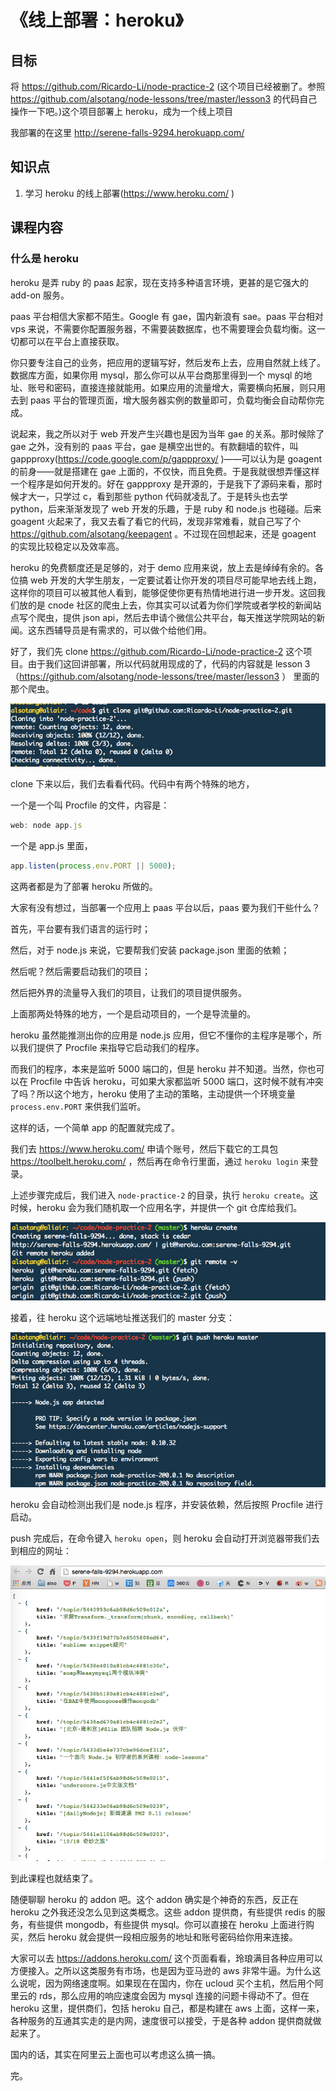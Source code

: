 
# 《线上部署：heroku》

## 目标

将 https://github.com/Ricardo-Li/node-practice-2 (这个项目已经被删了。参照 https://github.com/alsotang/node-lessons/tree/master/lesson3 的代码自己操作一下吧。)这个项目部署上 heroku，成为一个线上项目

我部署的在这里 http://serene-falls-9294.herokuapp.com/

## 知识点

1. 学习 heroku 的线上部署(https://www.heroku.com/ )

## 课程内容

### 什么是 heroku

heroku 是弄 ruby 的 paas 起家，现在支持多种语言环境，更甚的是它强大的 add-on 服务。

paas 平台相信大家都不陌生。Google 有 gae，国内新浪有 sae。paas 平台相对 vps 来说，不需要你配置服务器，不需要装数据库，也不需要理会负载均衡。这一切都可以在平台上直接获取。

你只要专注自己的业务，把应用的逻辑写好，然后发布上去，应用自然就上线了。数据库方面，如果你用 mysql，那么你可以从平台商那里得到一个 mysql 的地址、账号和密码，直接连接就能用。如果应用的流量增大，需要横向拓展，则只用去到 paas 平台的管理页面，增大服务器实例的数量即可，负载均衡会自动帮你完成。

说起来，我之所以对于 web 开发产生兴趣也是因为当年 gae 的关系。那时候除了 gae 之外，没有别的 paas 平台，gae 是横空出世的。有款翻墙的软件，叫 gappproxy(https://code.google.com/p/gappproxy/ )——可以认为是 goagent 的前身——就是搭建在 gae 上面的，不仅快，而且免费。于是我就很想弄懂这样一个程序是如何开发的。好在 gappproxy 是开源的，于是我下了源码来看，那时候才大一，只学过 c，看到那些 python 代码就凌乱了。于是转头也去学 python，后来渐渐发现了 web 开发的乐趣，于是 ruby 和 node.js 也碰碰。后来 goagent 火起来了，我又去看了看它的代码，发现非常难看，就自己写了个 https://github.com/alsotang/keepagent 。不过现在回想起来，还是 goagent 的实现比较稳定以及效率高。

heroku 的免费额度还是足够的，对于 demo 应用来说，放上去是绰绰有余的。各位搞 web 开发的大学生朋友，一定要试着让你开发的项目尽可能早地去线上跑，这样你的项目可以被其他人看到，能够促使你更有热情地进行进一步开发。这回我们放的是 cnode 社区的爬虫上去，你其实可以试着为你们学院或者学校的新闻站点写个爬虫，提供 json api，然后去申请个微信公共平台，每天推送学院网站的新闻。这东西辅导员是有需求的，可以做个给他们用。

好了，我们先 clone https://github.com/Ricardo-Li/node-practice-2 这个项目。由于我们这回讲部署，所以代码就用现成的了，代码的内容就是 lesson 3（https://github.com/alsotang/node-lessons/tree/master/lesson3 ） 里面的那个爬虫。

![](https://github.com/alsotang/node-lessons/blob/master/lesson12/1.png)

clone 下来以后，我们去看看代码。代码中有两个特殊的地方，

一个是一个叫 Procfile 的文件，内容是：

```js
web: node app.js
```

一个是 app.js 里面，

```js
app.listen(process.env.PORT || 5000);
```

这两者都是为了部署 heroku 所做的。

大家有没有想过，当部署一个应用上 paas 平台以后，paas 要为我们干些什么？

首先，平台要有我们语言的运行时；

然后，对于 node.js 来说，它要帮我们安装 package.json 里面的依赖；

然后呢？然后需要启动我们的项目；

然后把外界的流量导入我们的项目，让我们的项目提供服务。

上面那两处特殊的地方，一个是启动项目的，一个是导流量的。

heroku 虽然能推测出你的应用是 node.js 应用，但它不懂你的主程序是哪个，所以我们提供了 Procfile 来指导它启动我们的程序。

而我们的程序，本来是监听 5000 端口的，但是 heroku 并不知道。当然，你也可以在 Procfile 中告诉 heroku，可如果大家都监听 5000 端口，这时候不就有冲突了吗？所以这个地方，heroku 使用了主动的策略，主动提供一个环境变量 `process.env.PORT` 来供我们监听。

这样的话，一个简单 app 的配置就完成了。

我们去 https://www.heroku.com/ 申请个账号，然后下载它的工具包 https://toolbelt.heroku.com/ ，然后再在命令行里面，通过 `heroku login` 来登录。

上述步骤完成后，我们进入 `node-practice-2` 的目录，执行 `heroku create`。这时候，heroku 会为我们随机取一个应用名字，并提供一个 git 仓库给我们。

![](https://github.com/alsotang/node-lessons/blob/master/lesson12/2.png)

接着，往 heroku 这个远端地址推送我们的 master 分支：

![](https://github.com/alsotang/node-lessons/blob/master/lesson12/3.png)

heroku 会自动检测出我们是 node.js 程序，并安装依赖，然后按照 Procfile 进行启动。

push 完成后，在命令键入 `heroku open`，则 heroku 会自动打开浏览器带我们去到相应的网址：

![](https://github.com/alsotang/node-lessons/blob/master/lesson12/4.png)

到此课程也就结束了。

随便聊聊 heroku 的 addon 吧。这个 addon 确实是个神奇的东西，反正在 heroku 之外我还没怎么见到这类概念。这些 addon 提供商，有些提供 redis 的服务，有些提供 mongodb，有些提供 mysql。你可以直接在 heroku 上面进行购买，然后 heroku 就会提供一段相应服务的地址和账号密码给你用来连接。

大家可以去 https://addons.heroku.com/ 这个页面看看，玲琅满目各种应用可以方便接入。之所以这类服务有市场，也是因为亚马逊的 aws 非常牛逼。为什么这么说呢，因为网络速度啊。如果现在在国内，你在 ucloud 买个主机，然后用个阿里云的 rds，那么应用的响应速度会因为 mysql 连接的问题卡得动不了。但在 heroku 这里，提供商们，包括 heroku 自己，都是构建在 aws 上面，这样一来，各种服务的互通其实走的是内网，速度很可以接受，于是各种 addon 提供商就做起来了。

国内的话，其实在阿里云上面也可以考虑这么搞一搞。

完。
